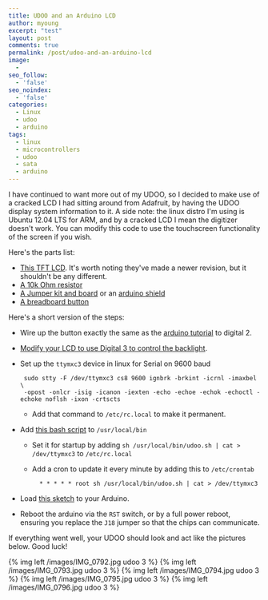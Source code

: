 ```yaml
---
title: UDOO and an Arduino LCD
author: myoung
excerpt: "test"
layout: post
comments: true
permalink: /post/udoo-and-an-arduino-lcd
image:
  - 
seo_follow:
  - 'false'
seo_noindex:
  - 'false'
categories:
  - Linux
  - udoo
  - arduino
tags:
  - linux
  - microcontrollers
  - udoo
  - sata
  - arduino
---
```

I have continued to want more out of my UDOO, so I decided to make use of a cracked LCD I had sitting around from Adafruit, by having the UDOO display system information to it.<!--more-->
A side note: the linux distro I'm using is Ubuntu 12.04 LTS for ARM, and by a cracked LCD I mean the digitizer doesn't work. You can modify this code to use the touchscreen functionality of the screen
if you wish.

Here's the parts list:

 * [This TFT LCD](http://www.adafruit.com/products/376). It's worth noting they've made a newer revision, but it shouldn't be any different.
 * [A 10k Ohm resistor](http://www.radioshack.com/product/index.jsp?productId=2062347)
 * [A Jumper kit and board](http://www.radioshack.com/product/index.jsp?productId=18761926) or an [arduino shield](http://www.adafruit.com/products/51)
 * [A breadboard button](http://bit.ly/1eONbBk)

Here's a short version of the steps:

 * Wire up the button exactly the same as the [arduino tutorial](http://www.arduino.cc/en/Tutorial/Switch#.UxVG7PldUkA) to digital 2.
 * [Modify your LCD to use Digital 3 to control the backlight](http://learn.adafruit.com/2-8-tft-touch-shield/controlling-the-backlight).
 * Set up the ``ttymxc3`` device in linux for Serial on 9600 baud
 
        sudo stty -F /dev/ttymxc3 cs8 9600 ignbrk -brkint -icrnl -imaxbel \
        -opost -onlcr -isig -icanon -iexten -echo -echoe -echok -echoctl -echoke noflsh -ixon -crtscts

    * Add that command to ``/etc/rc.local`` to make it permanent.

 * Add [this bash script](https://github.com/myoung34/udoo-lcd-sysinfo/blob/master/script/udoo.sh) to ``/usr/local/bin``
    * Set it for startup by adding ``sh /usr/local/bin/udoo.sh | cat > /dev/ttymxc3`` to ``/etc/rc.local``
    * Add a cron to update it every minute by adding this to ``/etc/crontab``

            * * * * * root sh /usr/local/bin/udoo.sh | cat > /dev/ttymxc3

 * Load [this sketch](https://github.com/myoung34/udoo-lcd-sysinfo/blob/master/sketch/udoo.ino) to your Arduino.
 * Reboot the arduino via the ``RST`` switch, or by a full power reboot, ensuring you replace the ``J18`` jumper so that the chips can communicate.

If everything went well, your UDOO should look and act like the pictures below. Good luck!

{% img left /images/IMG_0792.jpg udoo 3 %}
{% img left /images/IMG_0793.jpg udoo 3 %}
{% img left /images/IMG_0794.jpg udoo 3 %}
{% img left /images/IMG_0795.jpg udoo 3 %}
{% img left /images/IMG_0796.jpg udoo 3 %}
